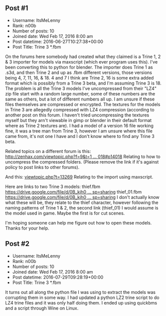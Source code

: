 ## Post #1
- Username: ItsMeLenny
- Rank: n00b
- Number of posts: 10
- Joined date: Wed Feb 17, 2016 8:00 am
- Post datetime: 2016-06-27T10:27:38+00:00
- Post Title: Trine 3 *.fbm

On the forums here somebody had created what they claimed is a Trine 1, 2 & 3 importer for models via maxscript (which ever program uses this).
I've been converting this to python for blender. The importer does Trine 1 as .s3d, and then Trine 2 and up as .fbm different versions, those versions being 4, 7, 11, 16, & 18. 4 and 7 I think are Trine 2, 16 is some extra added format which is possibly from a Trine 3 beta, and I'm assuming Trine 3 is 18.
The problem is all the Trine 3 models I've uncompressed from their "LZ4" zip file start with a random large number, some of these numbers are the same as others, but a lot of different numbers all up.
I am unsure if these files themselves are compressed or encrypted. The textures for the models in Trine 3 are allegedly compressed with LZ4 compression (according to another post on this forum. I haven't tried uncompressing the textures myself but they arn't viewable in gimp or blender in their default format where as Trine 2 textures are).
I had a model of a version 16 file working fine, it was a tree man from Trine 3, however I am unsure where this file came from, it's not one I have and I don't know where to find any Trine 3 beta.

Related topics on a different forum is this: [http://zenhax.com/viewtopic.php?f=9&t=1 ... 018#p14018](http://zenhax.com/viewtopic.php?f=9&t=1065&p=14018#p14018)
Relating to how to uncompress the compressed folders. (Please remove the link if it's against policy to post links to other forums).

And this: [viewtopic.php?t=13269](http://forum.xentax.com/viewtopic.php?t=13269)
Relating to the import using maxscript.

Here are links to two Trine 3 models:
thief.fbm [https://drive.google.com/file/d/0B_kjh0 ... sp=sharing](https://drive.google.com/file/d/0B_kjh0L1etroUkw4RGh6OWRDZ2M/view?usp=sharing)
thief_01.fbm [https://drive.google.com/file/d/0B_kjh0 ... sp=sharing](https://drive.google.com/file/d/0B_kjh0L1etroT2xJaDE2YUFBbEU/view?usp=sharing)
I don't actually know what these will be, they relate to the thief character, however following the naming patterns of Trine 1 & 2, the second link (thief_01) I would assume is the model used in game. Maybe the first is for cut scenes.

I'm hoping someone can help me figure out how to open these models. Thanks for your help.
## Post #2
- Username: ItsMeLenny
- Rank: n00b
- Number of posts: 10
- Joined date: Wed Feb 17, 2016 8:00 am
- Post datetime: 2016-07-29T09:28:19+00:00
- Post Title: Trine 3 *.fbm

It turns out all along the python file I was using to extract the models was corrupting them in some way.
I had updated a python LZ2 trine script to do LZ4 trine files and it was only half doing them.
I ended up using quickbms and a script through Wine on Linux.
